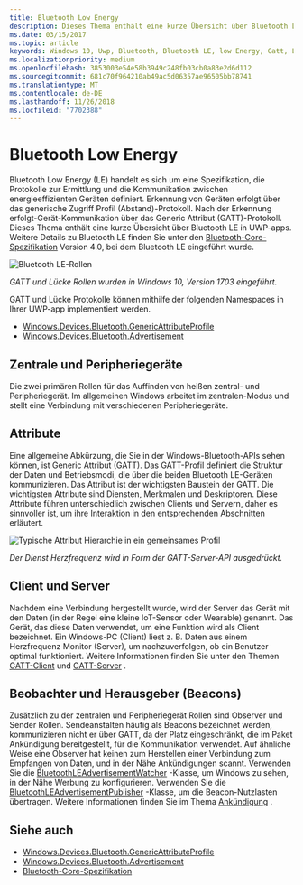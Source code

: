```yaml
---
title: Bluetooth Low Energy
description: Dieses Thema enthält eine kurze Übersicht über Bluetooth LE in UWP-apps.
ms.date: 03/15/2017
ms.topic: article
keywords: Windows 10, Uwp, Bluetooth, Bluetooth LE, low Energy, Gatt, Lücke, zentralen, Peripheriegerät, Clients, Server, Überwachung, Herausgeber
ms.localizationpriority: medium
ms.openlocfilehash: 3853003e54e58b3949c248fb03cb0a83e2d6d112
ms.sourcegitcommit: 681c70f964210ab49ac5d06357ae96505bb78741
ms.translationtype: MT
ms.contentlocale: de-DE
ms.lasthandoff: 11/26/2018
ms.locfileid: "7702388"
---
```

# <a name="bluetooth-low-energy"></a>Bluetooth Low Energy
Bluetooth Low Energy (LE) handelt es sich um eine Spezifikation, die Protokolle zur Ermittlung und die Kommunikation zwischen energieeffizienten Geräten definiert. Erkennung von Geräten erfolgt über das generische Zugriff Profil (Abstand)-Protokoll. Nach der Erkennung erfolgt-Gerät-Kommunikation über das Generic Attribut (GATT)-Protokoll. Dieses Thema enthält eine kurze Übersicht über Bluetooth LE in UWP-apps. Weitere Details zu Bluetooth LE finden Sie unter den [Bluetooth-Core-Spezifikation](https://www.bluetooth.com/specifications/bluetooth-core-specification) Version 4.0, bei dem Bluetooth LE eingeführt wurde. 

![Bluetooth LE-Rollen](images/gatt-roles.png)

*GATT und Lücke Rollen wurden in Windows 10, Version 1703 eingeführt.*

GATT und Lücke Protokolle können mithilfe der folgenden Namespaces in Ihrer UWP-app implementiert werden.
- [Windows.Devices.Bluetooth.GenericAttributeProfile](https://docs.microsoft.com/en-us/uwp/api/windows.devices.bluetooth.genericattributeprofile)
- [Windows.Devices.Bluetooth.Advertisement](https://docs.microsoft.com/en-us/uwp/api/windows.devices.bluetooth.genericattributeprofile)

## <a name="central-and-peripheral"></a>Zentrale und Peripheriegeräte
Die zwei primären Rollen für das Auffinden von heißen zentral- und Peripheriegerät. Im allgemeinen Windows arbeitet im zentralen-Modus und stellt eine Verbindung mit verschiedenen Peripheriegeräte. 

## <a name="attributes"></a>Attribute
Eine allgemeine Abkürzung, die Sie in der Windows-Bluetooth-APIs sehen können, ist Generic Attribut (GATT). Das GATT-Profil definiert die Struktur der Daten und Betriebsmodi, die über die beiden Bluetooth LE-Geräten kommunizieren. Das Attribut ist der wichtigsten Baustein der GATT. Die wichtigsten Attribute sind Diensten, Merkmalen und Deskriptoren. Diese Attribute führen unterschiedlich zwischen Clients und Servern, daher es sinnvoller ist, um ihre Interaktion in den entsprechenden Abschnitten erläutert. 

![Typische Attribut Hierarchie in ein gemeinsames Profil](images/gatt-service.png)

*Der Dienst Herzfrequenz wird in Form der GATT-Server-API ausgedrückt.*

## <a name="client-and-server"></a>Client und Server
Nachdem eine Verbindung hergestellt wurde, wird der Server das Gerät mit den Daten (in der Regel eine kleine IoT-Sensor oder Wearable) genannt. Das Gerät, das diese Daten verwendet, um eine Funktion wird als Client bezeichnet. Ein Windows-PC (Client) liest z. B. Daten aus einem Herzfrequenz Monitor (Server), um nachzuverfolgen, ob ein Benutzer optimal funktioniert. Weitere Informationen finden Sie unter den Themen [GATT-Client](gatt-client.md) und [GATT-Server](gatt-server.md) .

## <a name="watchers-and-publishers-beacons"></a>Beobachter und Herausgeber (Beacons)
Zusätzlich zu der zentralen und Peripheriegerät Rollen sind Observer und Sender Rollen. Sendeanstalten häufig als Beacons bezeichnet werden, kommunizieren nicht er über GATT, da der Platz eingeschränkt, die im Paket Ankündigung bereitgestellt, für die Kommunikation verwendet. Auf ähnliche Weise eine Observer hat keinen zum Herstellen einer Verbindung zum Empfangen von Daten, und in der Nähe Ankündigungen scannt. Verwenden Sie die [BluetoothLEAdvertisementWatcher](https://docs.microsoft.com/en-us/uwp/api/windows.devices.bluetooth.advertisement.bluetoothleadvertisementwatcher) -Klasse, um Windows zu sehen, in der Nähe Werbung zu konfigurieren. Verwenden Sie die [BluetoothLEAdvertisementPublisher](https://docs.microsoft.com/en-us/uwp/api/windows.devices.bluetooth.advertisement.bluetoothleadvertisementpublisher) -Klasse, um die Beacon-Nutzlasten übertragen. Weitere Informationen finden Sie im Thema [Ankündigung](ble-beacon.md) .

## <a name="see-also"></a>Siehe auch
- [Windows.Devices.Bluetooth.GenericAttributeProfile](https://docs.microsoft.com/en-us/uwp/api/windows.devices.bluetooth.genericattributeprofile)
- [Windows.Devices.Bluetooth.Advertisement](https://docs.microsoft.com/en-us/uwp/api/windows.devices.bluetooth.genericattributeprofile)
- [Bluetooth-Core-Spezifikation](https://www.bluetooth.com/specifications/bluetooth-core-specification)